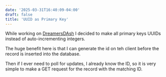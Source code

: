 ```yaml
---
date: '2025-03-31T16:40:09-04:00'
draft: false
title: 'UUID as Primary Key'
---
```


While working on [DreamersDAsh](https://app.dreamersdash.com) I decided to make all primary keys UUIDs instead of auto-incrementing integers.

The huge benefit here is that I can generate the id on teh client before the record is inserted into the database.

Then if I ever need to poll for updates, I already know the ID, so it is very simple to make a GET request for the record with the matching ID.
